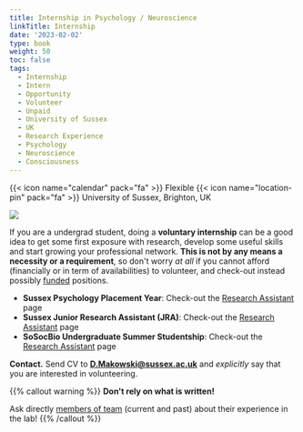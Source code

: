 ```yaml
---
title: Internship in Psychology / Neuroscience
linkTitle: Internship
date: '2023-02-02'
type: book
weight: 50
toc: false
tags:
  - Internship
  - Intern
  - Opportunity
  - Volunteer
  - Unpaid
  - University of Sussex
  - UK
  - Research Experience
  - Psychology
  - Neuroscience
  - Consciousness
---
```


{{< icon name="calendar" pack="fa" >}} Flexible
{{< icon name="location-pin" pack="fa" >}} University of Sussex, Brighton, UK

![](internship.jpg)


If you are a undergrad student, doing a **voluntary internship** can be a good idea to get some first exposure with research, develop some useful skills and start growing your professional network. **This is not by any means a necessity or a requirement**, so don't worry *at all* if you cannot afford (financially or in term of availabilities) to volunteer, and check-out instead possibly [funded](https://realitybending.github.io/jobs/assistant/) positions.

- **Sussex Psychology Placement Year**: Check-out the [Research Assistant](https://realitybending.github.io/jobs/assistant/) page
- **Sussex Junior Research Assistant (JRA)**: Check-out the [Research Assistant](https://realitybending.github.io/jobs/assistant/) page
- **SoSocBio Undergraduate Summer Studentship**: Check-out the [Research Assistant](https://realitybending.github.io/jobs/assistant/) page

**Contact.** Send CV to **D.Makowski@sussex.ac.uk** and *explicitly* say that you are interested in volunteering.

{{% callout warning %}}
**Don't rely on what is written!**

Ask directly [members of team](/people/) (current and past) about their experience in the lab!
{{% /callout %}}
